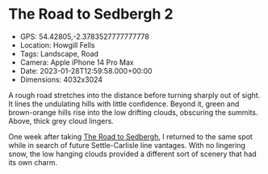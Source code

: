 # The Road to Sedbergh 2

- GPS: 54.42805,-2.3783527777777778
- Location: Howgill Fells
- Tags: Landscape, Road
- Camera: Apple iPhone 14 Pro Max
- Date: 2023-01-28T12:59:58.000+00:00
- Dimensions: 4032x3024

A rough road stretches into the distance before turning sharply out of sight. It lines the undulating hills with little confidence. Beyond it, green and brown-orange hills rise into the low drifting clouds, obscuring the summits. Above, thick grey cloud lingers.

One week after taking [The Road to Sedbergh](./the-road-to-sedbergh.md), I returned to the same spot while in search of future Settle-Carlisle line vantages. With no lingering snow, the low hanging clouds provided a different sort of scenery that had its own charm.
